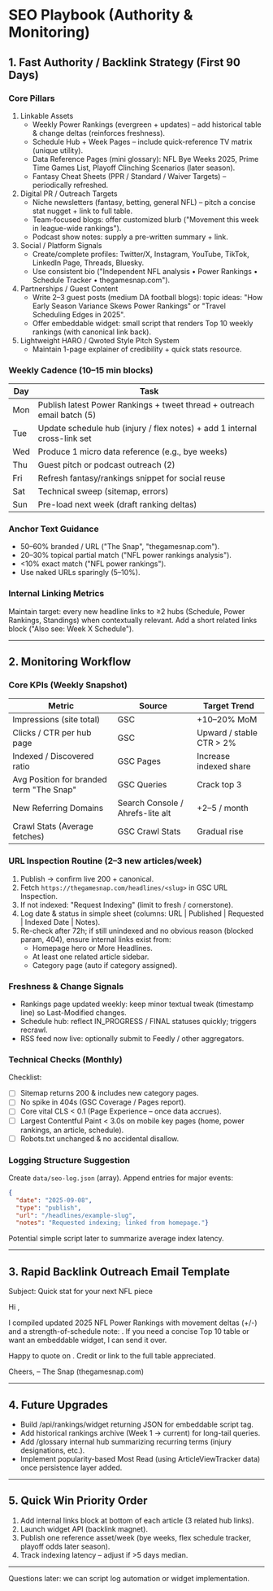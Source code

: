 # SEO Playbook (Authority & Monitoring)

## 1. Fast Authority / Backlink Strategy (First 90 Days)

### Core Pillars
1. Linkable Assets
   - Weekly Power Rankings (evergreen + updates) – add historical table & change deltas (reinforces freshness).
   - Schedule Hub + Week Pages – include quick-reference TV matrix (unique utility).
   - Data Reference Pages (mini glossary): NFL Bye Weeks 2025, Prime Time Games List, Playoff Clinching Scenarios (later season).
   - Fantasy Cheat Sheets (PPR / Standard / Waiver Targets) – periodically refreshed.
2. Digital PR / Outreach Targets
   - Niche newsletters (fantasy, betting, general NFL) – pitch a concise stat nugget + link to full table.
   - Team‑focused blogs: offer customized blurb ("Movement this week in league-wide rankings").
   - Podcast show notes: supply a pre-written summary + link.
3. Social / Platform Signals
   - Create/complete profiles: Twitter/X, Instagram, YouTube, TikTok, LinkedIn Page, Threads, Bluesky.
   - Use consistent bio ("Independent NFL analysis • Power Rankings • Schedule Tracker • thegamesnap.com").
4. Partnerships / Guest Content
   - Write 2–3 guest posts (medium DA football blogs): topic ideas: "How Early Season Variance Skews Power Rankings" or "Travel Scheduling Edges in 2025".
   - Offer embeddable widget: small script that renders Top 10 weekly rankings (with canonical link back).
5. Lightweight HARO / Qwoted Style Pitch System
   - Maintain 1-page explainer of credibility + quick stats resource.

### Weekly Cadence (10–15 min blocks)
| Day | Task |
|-----|------|
| Mon | Publish latest Power Rankings + tweet thread + outreach email batch (5) |
| Tue | Update schedule hub (injury / flex notes) + add 1 internal cross-link set |
| Wed | Produce 1 micro data reference (e.g., bye weeks) |
| Thu | Guest pitch or podcast outreach (2) |
| Fri | Refresh fantasy/rankings snippet for social reuse |
| Sat | Technical sweep (sitemap, errors) |
| Sun | Pre-load next week (draft ranking deltas) |

### Anchor Text Guidance
- 50–60% branded / URL ("The Snap", "thegamesnap.com").
- 20–30% topical partial match ("NFL power rankings analysis").
- <10% exact match ("NFL power rankings").
- Use naked URLs sparingly (5–10%).

### Internal Linking Metrics
Maintain target: every new headline links to ≥2 hubs (Schedule, Power Rankings, Standings) when contextually relevant.
Add a short related links block (\"Also see: Week X Schedule\").

---
## 2. Monitoring Workflow

### Core KPIs (Weekly Snapshot)
| Metric | Source | Target Trend |
|--------|--------|--------------|
| Impressions (site total) | GSC | +10–20% MoM |
| Clicks / CTR per hub page | GSC | Upward / stable CTR > 2% |
| Indexed / Discovered ratio | GSC Pages | Increase indexed share |
| Avg Position for branded term "The Snap" | GSC Queries | Crack top 3 |
| New Referring Domains | Search Console / Ahrefs-lite alt | +2–5 / month |
| Crawl Stats (Average fetches) | GSC Crawl Stats | Gradual rise |

### URL Inspection Routine (2–3 new articles/week)
1. Publish -> confirm live 200 + canonical.
2. Fetch `https://thegamesnap.com/headlines/<slug>` in GSC URL Inspection.
3. If not indexed: "Request Indexing" (limit to fresh / cornerstone).
4. Log date & status in simple sheet (columns: URL | Published | Requested | Indexed Date | Notes).
5. Re-check after 72h; if still unindexed and no obvious reason (blocked param, 404), ensure internal links exist from:
   - Homepage hero or More Headlines.
   - At least one related article sidebar.
   - Category page (auto if category assigned).

### Freshness & Change Signals
- Rankings page updated weekly: keep minor textual tweak (timestamp line) so Last-Modified changes.
- Schedule hub: reflect IN_PROGRESS / FINAL statuses quickly; triggers recrawl.
- RSS feed now live: optionally submit to Feedly / other aggregators.

### Technical Checks (Monthly)
Checklist:
- [ ] Sitemap returns 200 & includes new category pages.
- [ ] No spike in 404s (GSC Coverage / Pages report).
- [ ] Core vital CLS < 0.1 (Page Experience – once data accrues).
- [ ] Largest Contentful Paint < 3.0s on mobile key pages (home, power rankings, an article, schedule).
- [ ] Robots.txt unchanged & no accidental disallow.

### Logging Structure Suggestion
Create `data/seo-log.json` (array). Append entries for major events:
```json
{
  "date": "2025-09-08",
  "type": "publish",
  "url": "/headlines/example-slug",
  "notes": "Requested indexing; linked from homepage."}
```
Potential simple script later to summarize average index latency.

---
## 3. Rapid Backlink Outreach Email Template
Subject: Quick stat for your next NFL piece

Hi <Name>,

I compiled updated 2025 NFL Power Rankings with movement deltas (+/-) and a strength-of-schedule note: <URL>. If you need a concise Top 10 table or want an embeddable widget, I can send it over.

Happy to quote on <specific angle they cover>. Credit or link to the full table appreciated.

Cheers,
<Your Name> – The Snap (thegamesnap.com)

---
## 4. Future Upgrades
- Build /api/rankings/widget returning JSON for embeddable script tag.
- Add historical rankings archive (Week 1 → current) for long-tail queries.
- Add /glossary internal hub summarizing recurring terms (injury designations, etc.).
- Implement popularity-based Most Read (using ArticleViewTracker data) once persistence layer added.

---
## 5. Quick Win Priority Order
1. Add internal links block at bottom of each article (3 related hub links).
2. Launch widget API (backlink magnet).
3. Publish one reference asset/week (bye weeks, flex schedule tracker, playoff odds later season).
4. Track indexing latency – adjust if >5 days median.

---
Questions later: we can script log automation or widget implementation.
